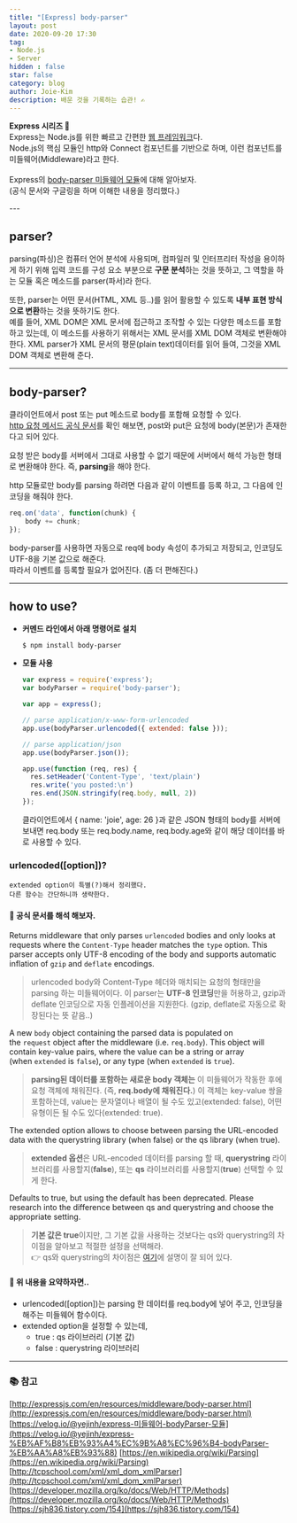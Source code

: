```yaml
---
title: "[Express] body-parser"
layout: post
date: 2020-09-20 17:30
tag:
- Node.js
- Server
hidden : false
star: false
category: blog
author: Joie-Kim
description: 배운 것을 기록하는 습관! ✍️
---
```

<p>
<b>Express 시리즈 🐤</b><br>
Express는 Node.js를 위한 빠르고 간편한 <u>웹 프레임워크</u>다.<br>
Node.js의 핵심 모듈인 http와 Connect 컴포넌트를 기반으로 하며, 이런 컴포넌트를 미들웨어(Middleware)라고 한다.<br>
<br>
Express의 <u>body-parser 미들웨어 모듈</u>에 대해 알아보자.<br>
(공식 문서와 구글링을 하며 이해한 내용을 정리했다.)
</p>
---

## parser?

parsing(파싱)은 컴퓨터 언어 분석에 사용되며, 컴파일러 및 인터프리터 작성을 용이하게 하기 위해 입력 코드를 구성 요소 부분으로 **구문 분석**하는 것을 뜻하고, 그 역할을 하는 모듈 혹은 메소드를 parser(파서)라 한다.

또한, parser는 어떤 문서(HTML, XML 등..)를 읽어 활용할 수 있도록 <b>내부 표현 방식으로 변환</b>하는 것을 뜻하기도 한다. <br>
예를 들어, XML DOM은 XML 문서에 접근하고 조작할 수 있는 다양한 메소드를 포함하고 있는데, 이 메소드를 사용하기 위해서는 XML 문서를 XML DOM 객체로 변환해야 한다. XML parser가 XML 문서의 평문(plain text)데이터를 읽어 들여, 그것을 XML DOM 객체로 변환해 준다.

---

## body-parser?

클라이언트에서 post 또는 put 메소드로 body를 포함해 요청할 수 있다.<br>
[http 요청 메서드 공식 문서](https://developer.mozilla.org/ko/docs/Web/HTTP/Methods)를 확인 해보면, post와 put은 요청에 body(본문)가 존재한다고 되어 있다.

요청 받은 body를 서버에서 그대로 사용할 수 없기 때문에 서버에서 해석 가능한 형태로 변환해야 한다. 즉, <b>parsing</b>을 해야 한다.

http 모듈로만 body를 parsing 하려면 다음과 같이 이벤트를 등록 하고, 그 다음에 인코딩을 해줘야 한다.

```jsx
req.on('data', function(chunk) {
	body += chunk;
});
```

body-parser를 사용하면 자동으로 req에 body 속성이 추가되고 저장되고, 인코딩도 UTF-8을 기본 값으로 해준다.<br>
따라서 이벤트를 등록할 필요가 없어진다. (좀 더 편해진다.)

---

## how to use?

- **커멘드 라인에서 아래 명령어로 설치**

    ```
    $ npm install body-parser
    ```

- **모듈 사용**

    ```jsx
    var express = require('express');
    var bodyParser = require('body-parser');

    var app = express();

    // parse application/x-www-form-urlencoded
    app.use(bodyParser.urlencoded({ extended: false }));

    // parse application/json
    app.use(bodyParser.json());

    app.use(function (req, res) {
      res.setHeader('Content-Type', 'text/plain')
      res.write('you posted:\n')
      res.end(JSON.stringify(req.body, null, 2))
    });
    ```

    클라이언트에서 { name: 'joie', age: 26 }과 같은 JSON 형태의 body를 서버에 보내면 req.body 또는 req.body.name, req.body.age와 같이 해당 데이터를 바로 사용할 수 있다.

### urlencoded([option])?
```
extended option이 특별(?)해서 정리했다.
다른 함수는 간단하니까 생략한다.
```

#### 🤯 공식 문서를 해석 해보자.

Returns middleware that only parses `urlencoded` bodies and only looks at requests where the `Content-Type` header matches the `type` option. This parser accepts only UTF-8 encoding of the body and supports automatic inflation of `gzip` and `deflate` encodings.

> urlencoded body와 Content-Type 헤더와 매치되는 요청의 형태만을 parsing 하는 미들웨어이다.
이 parser는 **UTF-8 인코딩**만을 허용하고, gzip과 deflate 인코딩으로 자동 인플레이션을 지원한다. (gzip, deflate로 자동으로 확장된다는 뜻 같음..)

A new `body` object containing the parsed data is populated on the `request` object after the middleware (i.e. `req.body`). This object will contain key-value pairs, where the value can be a string or array (when `extended` is `false`), or any type (when `extended` is `true`).

> **parsing된 데이터를 포함하는 새로운 body 객체는** 이 미들웨어가 작동한 후에 요청 객체에 채워진다. (즉, **req.body에 채워진다.**)
이 객체는 key-value 쌍을 포함하는데, value는 문자열이나 배열이 될 수도 있고(extended: false), 어떤 유형이든 될 수도 있다(extended: true).

The extended option allows to choose between parsing the URL-encoded data with the querystring library (when false) or the qs library (when true).

> **extended 옵션**은 URL-encoded 데이터를 parsing 할 때, **querystring** 라이브러리를 사용할지(**false**), 또는 **qs** 라이브러리를 사용할지(**true**) 선택할 수 있게 한다.

Defaults to true, but using the default has been deprecated. Please research into the difference between qs and querystring and choose the appropriate setting.

> **기본 값은 true**이지만, 그 기본 값을 사용하는 것보다는 qs와 querystring의 차이점을 알아보고 적절한 설정을 선택해라.
<br> 👉 qs와 querystring의 차이점은 [여기](https://stackoverflow.com/questions/29960764/what-does-extended-mean-in-express-4-0/45690436#45690436)에 설명이 잘 되어 있다.


#### 🥴 위 내용을 요약하자면..

- urlencoded([option])는 parsing 한 데이터를 req.body에 넣어 주고, 인코딩을 해주는 미들웨어 함수이다.
- extended option을 설정할 수 있는데,
    - true : qs 라이브러리 (기본 값)
    - false : querystring 라이브러리

---

### 📚 참고

[http://expressjs.com/en/resources/middleware/body-parser.html](http://expressjs.com/en/resources/middleware/body-parser.html)
[https://velog.io/@yejinh/express-미들웨어-bodyParser-모듈](https://velog.io/@yejinh/express-%EB%AF%B8%EB%93%A4%EC%9B%A8%EC%96%B4-bodyParser-%EB%AA%A8%EB%93%88)
[https://en.wikipedia.org/wiki/Parsing](https://en.wikipedia.org/wiki/Parsing)
[http://tcpschool.com/xml/xml_dom_xmlParser](http://tcpschool.com/xml/xml_dom_xmlParser)
[https://developer.mozilla.org/ko/docs/Web/HTTP/Methods](https://developer.mozilla.org/ko/docs/Web/HTTP/Methods)
[https://sjh836.tistory.com/154](https://sjh836.tistory.com/154)